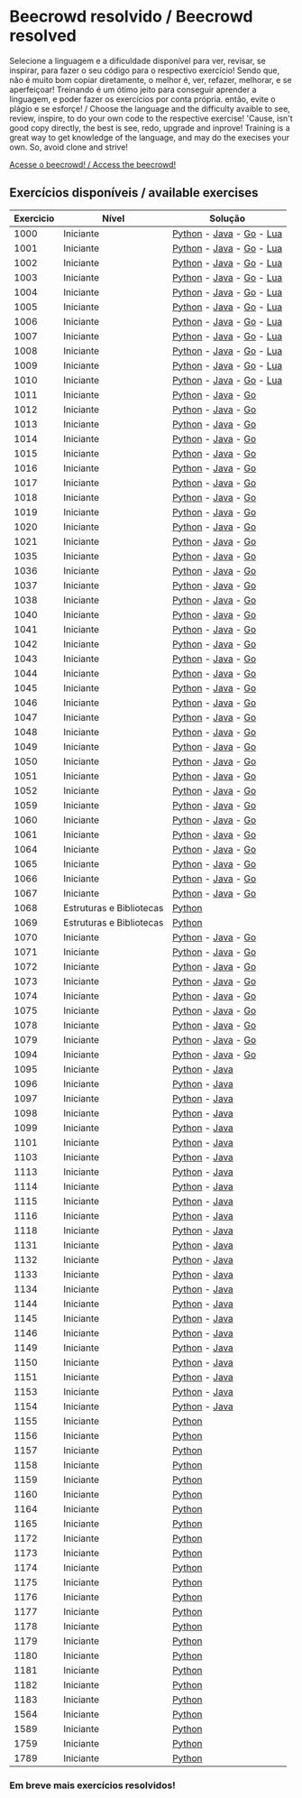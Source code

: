# Beecrowd resolvido / Beecrowd resolved

Selecione a linguagem e a dificuldade disponível para ver, revisar, se inspirar, para fazer o seu código para o respectivo exercício! Sendo que, não é muito bom copiar diretamente, o melhor é, ver, refazer, melhorar, e se aperfeiçoar! Treinando é um ótimo jeito para conseguir aprender a linguagem, e poder fazer os exercícios por conta própria. então, evite o plágio e se esforçe!
/
Choose the language and the difficulty avaible to see, review, inspire, to do your own code to the respective exercise! 'Cause, isn't good copy directly, the best is see, redo, upgrade and inprove! Training is a great way to get knowledge of the language, and may do the execises your own. So, avoid clone and strive!

[Acesse o beecrowd! / Access the beecrowd!](https://beecrowd.com.br)

## Exercícios disponíveis / available exercises

| Exercicio | Nível | Solução |
| --------- | ----- | ------- |
| 1000 | Iniciante | [Python](python/1%20-%20Iniciante/1000.py) - [Java](Java/1%20-%20Iniciante/e1000.java) - [Go](go/1000.go) - [Lua](Lua/iniciante/1000.lua)
| 1001 | Iniciante | [Python](python/1%20-%20Iniciante/1001.py) - [Java](Java/1%20-%20Iniciante/e1001.java) - [Go](go/1001.go) - [Lua](Lua/Iniciante/1001.lua)
| 1002 | Iniciante | [Python](python/1%20-%20Iniciante/1002.py) - [Java](Java/1%20-%20Iniciante/e1002.java) - [Go](go/1002.go) - [Lua](Lua/Iniciante/1002.lua)
| 1003 | Iniciante | [Python](python/1%20-%20Iniciante/1003.py) - [Java](Java/1%20-%20Iniciante/e1003.java) - [Go](go/1003.go) - [Lua](Lua/Iniciante//1003.lua)
| 1004 | Iniciante | [Python](python/1%20-%20Iniciante//1004.py) - [Java](Java/1%20-%20Iniciante/e1004.java) - [Go](go/1004.go) - [Lua](Lua/Iniciante/1004.lua)
| 1005 | Iniciante | [Python](python/1%20-%20Iniciante/1005) - [Java](Java/1%20-%20Iniciante/e1005.java) - [Go](go/1005.go) - [Lua](Lua/Iniciante/1005.lua)
| 1006 | Iniciante | [Python](python/1%20-%20Iniciante/1006.py) - [Java](Java/1%20-%20Iniciante/e1006.java) - [Go](go/1006.go) - [Lua](Lua/Iniciante/1006.lua)
| 1007 | Iniciante | [Python](python/1%20-%20Iniciante/1007.py) - [Java](Java/1%20-%20Iniciante/e1007.java) - [Go](go/1007.go) - [Lua](lua/Iniciante/1007.lua)
| 1008 | Iniciante | [Python](Python/1%20-%20Iniciante/1008.py) - [Java](Java/1%20-%20Iniciante/e1008.java) - [Go](go/1008.go) - [Lua](Lua/Iniciante/1008.lua)
| 1009 | Iniciante | [Python](Python/1%20-%20Iniciante/1009.py) - [Java](Java/1%20-%20Iniciante/e1009.java) - [Go](go/1009.go) - [Lua](Lua/Iniciante/1009.lua)
| 1010 | Iniciante | [Python](Python/1%20-%20Iniciante/1010.py) - [Java](Java/1%20-%20Iniciante/e1010.java) - [Go](go/1010.go) - [Lua](lua/Iniciante/1010.lua)
| 1011 | Iniciante | [Python](Python/1%20-%20Iniciante/1011.py) - [Java](Java/1%20-%20Iniciante/e1011.java) - [Go](go/1011.go)
| 1012 | Iniciante | [Python](Python/1%20-%20Iniciante/1012.py) - [Java](Java/1%20-%20Iniciante/e1012.java) - [Go](go/1012.go)
| 1013 | Iniciante | [Python](Python/1%20-%20Iniciante/1013.py) - [Java](Java/1%20-%20Iniciante/e1013.java) - [Go](go/1013.go)
| 1014 | Iniciante | [Python](Python/1%20-%20Iniciante/1014.py) - [Java](Java/1%20-%20Iniciante/e1014.java) - [Go](go/1014.go)
| 1015 | Iniciante | [Python](Python/1%20-%20Iniciante/1015.py) - [Java](Java/1%20-%20Iniciante/e1015.java) - [Go](go/1015.go)
| 1016 | Iniciante | [Python](Python/1%20-%20Iniciante/1016.py) - [Java](Java/1%20-%20Iniciante/e1016.java) - [Go](go/1016.go)
| 1017 | Iniciante | [Python](Python/1%20-%20Iniciante/1017.py) - [Java](Java/1%20-%20Iniciante/e1017.java) - [Go](go/1017.go)
| 1018 | Iniciante | [Python](Python/1%20-%20Iniciante/1018.py) - [Java](Java/1%20-%20Iniciante/e1018.java) - [Go](go/1018.go)
| 1019 | Iniciante | [Python](Python/1%20-%20Iniciante/1019.py) - [Java](Java/1%20-%20Iniciante/e1019.java) - [Go](go/1019.go)
| 1020 | Iniciante | [Python](Python/1%20-%20Iniciante/1020.py) - [Java](Java/1%20-%20Iniciante/e1020.java) - [Go](go/1020.go)
| 1021 | Iniciante | [Python](Python/1%20-%20Iniciante/1021.py) - [Java](Java/1%20-%20Iniciante/e1021.java) - [Go](go/1021.go)
| 1035 | Iniciante | [Python](Python/1%20-%20Iniciante/1035.py) - [Java](Java/1%20-%20Iniciante/e1035.java) - [Go](go/1035.go)
| 1036 | Iniciante | [Python](Python/1%20-%20Iniciante/1036.py) - [Java](Java/1%20-%20Iniciante/e1036.java) - [Go](go/1036.go)
| 1037 | Iniciante | [Python](Python/1%20-%20Iniciante/1037.py) - [Java](Java/1%20-%20Iniciante/e1037.java) - [Go](go/1037.go)
| 1038 | Iniciante | [Python](Python/1%20-%20Iniciante/1038.py) - [Java](Java/1%20-%20Iniciante/e1038.java) - [Go](go/1038.go)
| 1040 | Iniciante | [Python](Python/1%20-%20Iniciante/1040.py) - [Java](Java/1%20-%20Iniciante/e1040.java) - [Go](go/1040.go)
| 1041 | Iniciante | [Python](Python/1%20-%20Iniciante/1041.py) - [Java](Java/1%20-%20Iniciante/e1041.java) - [Go](go/1041.go)
| 1042 | Iniciante | [Python](Python/1%20-%20Iniciante/1042.py) - [Java](Java/1%20-%20Iniciante/e1042.java) - [Go](go/1042.go)
| 1043 | Iniciante | [Python](Python/1%20-%20Iniciante/1043.py) - [Java](Java/1%20-%20Iniciante/e1043.java) - [Go](go/1043.go)
| 1044 | Iniciante | [Python](Python/1%20-%20Iniciante/1044.py) - [Java](Java/1%20-%20Iniciante/e1044.java) - [Go](go/1044.go)
| 1045 | Iniciante | [Python](Python/1%20-%20Iniciante/1045.py) - [Java](Java/1%20-%20Iniciante/e1045.java) - [Go](go/1045.go)
| 1046 | Iniciante | [Python](Python/1%20-%20Iniciante/1046.py) - [Java](Java/1%20-%20Iniciante/e1046.java) - [Go](go/1046.go)
| 1047 | Iniciante | [Python](Python/1%20-%20Iniciante/1047.py) - [Java](Java/1%20-%20Iniciante/e1047.java) - [Go](go/1047.go)
| 1048 | Iniciante | [Python](Python/1%20-%20Iniciante/1048.py) - [Java](Java/1%20-%20Iniciante/e1048.java) - [Go](go/1048.go)
| 1049 | Iniciante | [Python](Python/1%20-%20Iniciante/1049.py) - [Java](Java/1%20-%20Iniciante/e1049.java) - [Go](go/1049.go)
| 1050 | Iniciante | [Python](Python/1%20-%20Iniciante/1050.py) - [Java](Java/1%20-%20Iniciante/e1050.java) - [Go](go/1050.go)
| 1051 | Iniciante | [Python](Python/1%20-%20Iniciante/1051.py) - [Java](Java/1%20-%20Iniciante/e1051.java) - [Go](go/1051.go)
| 1052 | Iniciante | [Python](Python/1%20-%20Iniciante/1052.py) - [Java](Java/1%20-%20Iniciante/e1052.java) - [Go](go/1052.go)
| 1059 | Iniciante | [Python](Python/1%20-%20Iniciante/1059.py) - [Java](Java/1%20-%20Iniciante/e1059.java) - [Go](go/1059.go)
| 1060 | Iniciante | [Python](Python/1%20-%20Iniciante/1060.py) - [Java](Java/1%20-%20Iniciante/e1060.java) - [Go](go/1060.go)
| 1061 | Iniciante | [Python](Python/1%20-%20Iniciante/1061.py) - [Java](Java/1%20-%20Iniciante/e1061.java) - [Go](go/1061.go)
| 1064 | Iniciante | [Python](Python/1%20-%20Iniciante/1064.py) - [Java](Java/1%20-%20Iniciante/e1064.java) - [Go](go/1064.go)
| 1065 | Iniciante | [Python](Python/1%20-%20Iniciante/1065.py) - [Java](Java/1%20-%20Iniciante/e1065.java) - [Go](go/1065.go)
| 1066 | Iniciante | [Python](Python/1%20-%20Iniciante/1066.py) - [Java](Java/1%20-%20Iniciante/e1066.java) - [Go](go/1066.go)
| 1067 | Iniciante | [Python](Python/1%20-%20Iniciante/1067.py) - [Java](Java/1%20-%20Iniciante/e1067.java) - [Go](go/1067.go)
| 1068 | Estruturas e Bibliotecas | [Python](Python/4%20-%20estruturas%20e%20bibliotecas/1068.py)
| 1069 | Estruturas e Bibliotecas | [Python](Python/4%20-%20estruturas%20e%20bibliotecas/1069.py)
| 1070 | Iniciante | [Python](Python/1%20-%20Iniciante/1070.py) - [Java](Java/1%20-%20Iniciante/e1070.java) - [Go](go/1070.go)
| 1071 | Iniciante | [Python](Python/1%20-%20Iniciante/1071.py) - [Java](Java/1%20-%20Iniciante/e1071.java) - [Go](go/1071.go)
| 1072 | Iniciante | [Python](Python/1%20-%20Iniciante/1072.py) - [Java](Java/1%20-%20Iniciante/e1072.java) - [Go](go/1072.go)
| 1073 | Iniciante | [Python](Python/1%20-%20Iniciante/1073.py) - [Java](Java/1%20-%20Iniciante/e1073.java) - [Go](go/1073.go)
| 1074 | Iniciante | [Python](Python/1%20-%20Iniciante/1074.py) - [Java](Java/1%20-%20Iniciante/e1074.java) - [Go](go/1074.go)
| 1075 | Iniciante | [Python](Python/1%20-%20Iniciante/1075.py) - [Java](Java/1%20-%20Iniciante/e1075.java) - [Go](go/1075.go)
| 1078 | Iniciante | [Python](Python/1%20-%20Iniciante/1078.py) - [Java](Java/1%20-%20Iniciante/e1078.java) - [Go](go/1078.go)
| 1079 | Iniciante | [Python](Python/1%20-%20Iniciante/1079.py) - [Java](Java/1%20-%20Iniciante/e1079.java) - [Go](go/1079.go)
| 1094 | Iniciante | [Python](Python/1%20-%20Iniciante/1094.py) - [Java](Java/1%20-%20Iniciante/e1094.java) - [Go](go/1094.go)
| 1095 | Iniciante | [Python](Python/1%20-%20Iniciante/1095.py) - [Java](Java/1%20-%20Iniciante/e1095.java)
| 1096 | Iniciante | [Python](Python/1%20-%20Iniciante/1096.py) - [Java](Java/1%20-%20Iniciante/e1096.java)
| 1097 | Iniciante | [Python](Python/1%20-%20Iniciante/1097.py) - [Java](Java/1%20-%20Iniciante/e1097.java)
| 1098 | Iniciante | [Python](Python/1%20-%20Iniciante/1098.py) - [Java](Java/1%20-%20Iniciante/e1098.java)
| 1099 | Iniciante | [Python](Python/1%20-%20Iniciante/1099.py) - [Java](Java/1%20-%20Iniciante/e1099.java)
| 1101 | Iniciante | [Python](Python/1%20-%20Iniciante/1101.py) - [Java](Java/1%20-%20Iniciante/e1101.java)
| 1103 | Iniciante | [Python](Python/1%20-%20Iniciante/1103.py) - [Java](Java/1%20-%20Iniciante/e1103.java)
| 1113 | Iniciante | [Python](Python/1%20-%20Iniciante/1113.py) - [Java](Java/1%20-%20Iniciante/e1113.java)
| 1114 | Iniciante | [Python](Python/1%20-%20Iniciante/1114.py) - [Java](Java/1%20-%20Iniciante/e1114.java)
| 1115 | Iniciante | [Python](Python/1%20-%20Iniciante/1115.py) - [Java](Java/1%20-%20Iniciante/e1115.java)
| 1116 | Iniciante | [Python](Python/1%20-%20Iniciante/1116.py) - [Java](Java/1%20-%20Iniciante/e1116.java)
| 1118 | Iniciante | [Python](Python/1%20-%20Iniciante/1118.py) - [Java](Java/1%20-%20Iniciante/e1118.java)
| 1131 | Iniciante | [Python](Python/1%20-%20Iniciante/1131.py) - [Java](Java/1%20-%20Iniciante/e1131.java)
| 1132 | Iniciante | [Python](Python/1%20-%20Iniciante/1132.py) - [Java](Java/1%20-%20Iniciante/e1132.java)
| 1133 | Iniciante | [Python](Python/1%20-%20Iniciante/1133.py) - [Java](Java/1%20-%20Iniciante/e1133.java)
| 1134 | Iniciante | [Python](Python/1%20-%20Iniciante/1134.py) - [Java](Java/1%20-%20Iniciante/e1134.java)
| 1144 | Iniciante | [Python](Python/1%20-%20Iniciante/1144.py) - [Java](Java/1%20-%20Iniciante/e1144.java)
| 1145 | Iniciante | [Python](Python/1%20-%20Iniciante/1145.py) - [Java](Java/1%20-%20Iniciante/e1145.java)
| 1146 | Iniciante | [Python](Python/1%20-%20Iniciante/1146.py) - [Java](Java/1%20-%20Iniciante/e1146.java)
| 1149 | Iniciante | [Python](Python/1%20-%20Iniciante/1149.py) - [Java](Java/1%20-%20Iniciante/e1149.java)
| 1150 | Iniciante | [Python](Python/1%20-%20Iniciante/1150.py) - [Java](Java/1%20-%20Iniciante/e1150.java)
| 1151 | Iniciante | [Python](Python/1%20-%20Iniciante/1151.py) - [Java](Java/1%20-%20Iniciante/e1151.java)
| 1153 | Iniciante | [Python](Python/1%20-%20Iniciante/1153.py) - [Java](Java/1%20-%20Iniciante/e1153.java)
| 1154 | Iniciante | [Python](Python/1%20-%20Iniciante/1154.py) - [Java](Java/1%20-%20Iniciante/e1154.java)
| 1155 | Iniciante | [Python](Python/1%20-%20Iniciante/1155.py) 
| 1156 | Iniciante | [Python](Python/1%20-%20Iniciante/1156.py) 
| 1157 | Iniciante | [Python](Python/1%20-%20Iniciante/1157.py) 
| 1158 | Iniciante | [Python](Python/1%20-%20Iniciante/1158.py)
| 1159 | Iniciante | [Python](Python/1%20-%20Iniciante/1159.py)
| 1160 | Iniciante | [Python](Python/1%20-%20Iniciante/1160.py)
| 1164 | Iniciante | [Python](Python/1%20-%20Iniciante/1164.py)
| 1165 | Iniciante | [Python](Python/1%20-%20Iniciante/1165.py)
| 1172 | Iniciante | [Python](Python/1%20-%20Iniciante/1172.py)
| 1173 | Iniciante | [Python](Python/1%20-%20Iniciante/1173.py)
| 1174 | Iniciante | [Python](Python/1%20-%20Iniciante/1174.py)
| 1175 | Iniciante | [Python](Python/1%20-%20Iniciante/1175.py)
| 1176 | Iniciante | [Python](Python/1%20-%20Iniciante/1176.py)
| 1177 | Iniciante | [Python](Python/1%20-%20Iniciante/1177.py)
| 1178 | Iniciante | [Python](Python/1%20-%20Iniciante/1178.py)
| 1179 | Iniciante | [Python](Python/1%20-%20Iniciante/1179.py)
| 1180 | Iniciante | [Python](Python/1%20-%20Iniciante/1180.py)
| 1181 | Iniciante | [Python](Python/1%20-%20Iniciante/1181.py)
| 1182 | Iniciante | [Python](Python/1%20-%20Iniciante/1182.py)
| 1183 | Iniciante | [Python](Python/1%20-%20Iniciante/1183.py)
| 1564 | Iniciante | [Python](Python/1%20-%20Iniciante/1564.py)
| 1589 | Iniciante | [Python](Python/1%20-%20Iniciante/1589.py)
| 1759 | Iniciante | [Python](Python/1%20-%20Iniciante/1759.py)
| 1789 | Iniciante | [Python](Python/1%20-%20Iniciante/1789.py)

### __Em breve mais exercícios resolvidos!__

